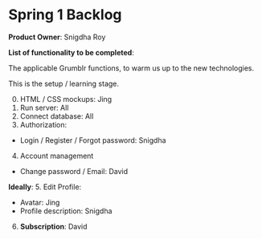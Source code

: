 # Spring 1 Backlog

**Product Owner**: Snigdha Roy
	
**List of functionality to be completed**:

The applicable Grumblr functions, to warm us up to the new technologies.
  
This is the setup / learning stage.  
  
0. HTML / CSS mockups: Jing
1. Run server: All 
2. Connect database: All
3. Authorization:
  - Login / Register / Forgot password: Snigdha
4. Account management
  - Change password / Email: David
	
**Ideally**:
5. Edit Profile:
  - Avatar: Jing	
  - Profile description: Snigdha
6. **Subscription**: David
	






